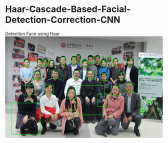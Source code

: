 # Haar-Cascade-Based-Facial-Detection-Correction-CNN
Detection Face using Haar
![Test Image 1](haar.png)
